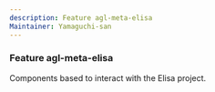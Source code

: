 ```yaml
---
description: Feature agl-meta-elisa
Maintainer: Yamaguchi-san
---
```

	
### Feature agl-meta-elisa
	 
Components based to interact with the Elisa project.

